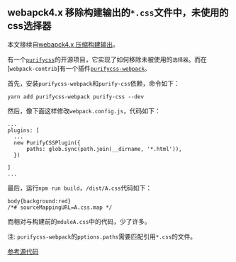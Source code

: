## webapck4.x 移除构建输出的`*.css`文件中，未使用的css选择器

本文接续自[webapck4.x 压缩构建输出](https://github.com/lvzhenbang/webpack-learning/tree/master/doc/two/compress.md)。

有一个[`purifycss`](https://github.com/purifycss/purifycss#purifycss)的开源项目，它实现了如何移除未被使用的`选择器`。而在[`webpack-contrib`]有一个插件[`purifycss-webpack`](https://github.com/webpack-contrib/purifycss-webpack)。

首先，安装`purifycss-webpack`和`purify-css`依赖，命令如下：

```
yarn add purifycss-webpack purify-css --dev
```

然后，像下面这样修改`webpack.config.js`，代码如下：

```
...
plugins: [
  ...
  new PurifyCSSPlugin({
      paths: glob.sync(path.join(__dirname, '*.html')),
  })

]
...
```

最后，运行`npm run build`，`/dist/A.css`代码如下：

```
body{background:red}
/*# sourceMappingURL=A.css.map */
```

而相对与构建前的`mduleA.css`中的代码，少了许多。

注: `purifycss-webpack`的`pptions.paths`需要匹配引用`*.css`的文件。

[参考源代码](https://github.com/lvzhenbang/webpack-learning/tree/master/demo/example-16)